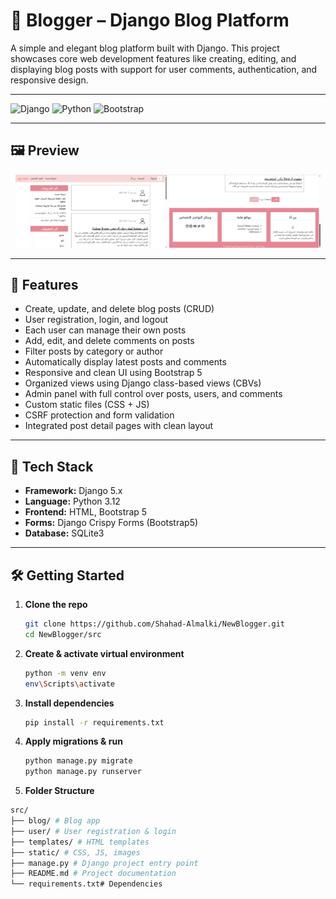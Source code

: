 # 📝 Blogger – Django Blog Platform

A simple and elegant blog platform built with Django. This project showcases core web development features like creating, editing, and displaying blog posts with support for user comments, authentication, and responsive design.

---

![Django](https://img.shields.io/badge/Django-5.x-green?logo=django)
![Python](https://img.shields.io/badge/Python-3.12-blue?logo=python)
![Bootstrap](https://img.shields.io/badge/Bootstrap-5-purple?logo=bootstrap)

---

## 🖼️ Preview

<p align="center">
  <img src="homepage1.png" alt="Homepage Screenshot" width="48%">
  <img src="homepage2.png" alt="Post Detail Screenshot" width="48%">
</p>

---

## 🚀 Features

-  Create, update, and delete blog posts (CRUD)
-  User registration, login, and logout
-  Each user can manage their own posts
-  Add, edit, and delete comments on posts
-  Filter posts by category or author
-  Automatically display latest posts and comments
-  Responsive and clean UI using Bootstrap 5
-  Organized views using Django class-based views (CBVs)
-  Admin panel with full control over posts, users, and comments
-  Custom static files (CSS + JS)
-  CSRF protection and form validation
-  Integrated post detail pages with clean layout

---

## 🧰 Tech Stack

- **Framework:** Django 5.x
- **Language:** Python 3.12
- **Frontend:** HTML, Bootstrap 5
- **Forms:** Django Crispy Forms (Bootstrap5)
- **Database:** SQLite3

---

## 🛠️ Getting Started

1. **Clone the repo**
   ```bash
   git clone https://github.com/Shahad-Almalki/NewBlogger.git
   cd NewBlogger/src

2. **Create & activate virtual environment**
   ```bash
   python -m venv env
   env\Scripts\activate

3. **Install dependencies**
   ```bash
   pip install -r requirements.txt

4. **Apply migrations & run**
   ```bash
   python manage.py migrate
   python manage.py runserver

5. **Folder Structure**
  ```bash
  src/
  ├── blog/ # Blog app
  ├── user/ # User registration & login
  ├── templates/ # HTML templates
  ├── static/ # CSS, JS, images
  ├── manage.py # Django project entry point
  ├── README.md # Project documentation
  └── requirements.txt# Dependencies
